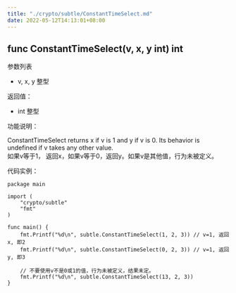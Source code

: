 ```yaml
---
title: "./crypto/subtle/ConstantTimeSelect.md"
date: 2022-05-12T14:13:01+08:00
---
```

## func ConstantTimeSelect(v, x, y int) int

参数列表

- v, x, y 整型

返回值：

- int 整型

功能说明：

ConstantTimeSelect returns x if v is 1 and y if v is 0. Its behavior is undefined if v takes any other value.  
如果v等于1， 返回x，如果v等于0，返回y。如果v是其他值，行为未被定义。

代码实例：

  	package main
	
	import (
		"crypto/subtle"
		"fmt"
	)
	
	func main() {
		fmt.Printf("%d\n", subtle.ConstantTimeSelect(1, 2, 3)) // v=1, 返回x, 即2
		fmt.Printf("%d\n", subtle.ConstantTimeSelect(0, 2, 3)) // v=1, 返回y, 即3

		// 不要使用v不是0或1的值，行为未被定义，结果未定。
		fmt.Printf("%d\n", subtle.ConstantTimeSelect(13, 2, 3))
	}
